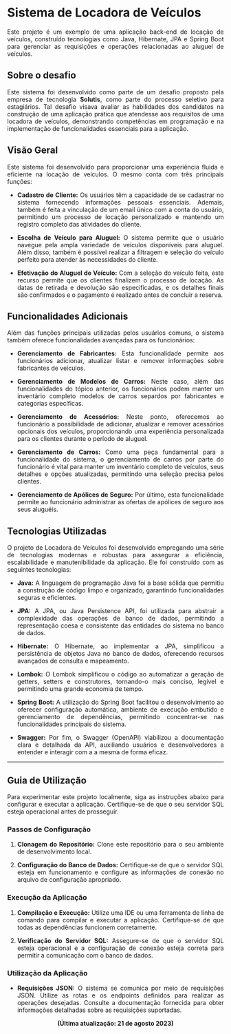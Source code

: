 # Sistema de Locadora de Veículos
<p align="justify">Este projeto é um exemplo de uma aplicação back-end de locação de veículos, construído tecnologias como Java, Hibernate, JPA e Spring Boot para gerenciar as requisições e operações relacionadas ao aluguel de veículos.</p>

## Sobre o desafio
<p align="justify">Este sistema foi desenvolvido como parte de um desafio proposto pela empresa de tecnologia <b>Solutis</b>, como parte do processo seletivo para estagiários. Tal desafio visava avaliar as habilidades dos candidatos na construção de uma aplicação prática que atendesse aos requisitos de uma locadora de veículos, demonstrando competências em programação e na implementação de funcionalidades essenciais para a aplicação.</p>

## Visão Geral
<p align="justify">Este sistema foi desenvolvido para proporcionar uma experiência fluida e eficiente na locação de veículos. O mesmo conta com três principais funções:</p>

  - <p align="justify"><b>Cadastro de Cliente:</b> Os usuários têm a capacidade de se cadastrar no sistema fornecendo informações pessoais essenciais. Ademais, também é feita a vinculação de um email único com a conta do usuário, permitindo um processo de locação personalizado e mantendo um registro completo das atividades do cliente.</p>

  - <p align="justify"><b>Escolha de Veículo para Aluguel:</b> O sistema permite que o usuário navegue pela ampla variedade de veículos disponíveis para aluguel. Além disso, também é possível realizar a filtragem e seleção do veículo perfeito para atender às necessidades do cliente.</p>

  - <p align="justify"><b>Efetivação do Aluguel de Veículo:</b> Com a seleção do veículo feita, este recurso permite que os clientes finalizem o processo de locação. As datas de retirada e devolução são especificadas, e os detalhes finais são confirmados e o pagamento é realizado antes de concluir a reserva.</p>

## Funcionalidades Adicionais
<p align="justify">Além das funções principais utilizadas pelos usuários comuns, o sistema também oferece funcionalidades avançadas para os funcionários:</p>

  - <p align="justify"><b>Gerenciamento de Fabricantes:</b> Esta funcionalidade permite aos funcionários adicionar, atualizar listar e remover informações sobre fabricantes de veículos.</p>

  - <p align="justify"><b>Gerenciamento de Modelos de Carros:</b> Neste caso, além das funcionalidades do tópico anterior, os funcionários podem manter um inventário completo modelos de carros separdos por fabricantes e categorias específicas.</p>

  - <p align="justify"><b>Gerenciamento de Acessórios:</b> Neste ponto, oferecemos ao funcionário a possibilidade de adicionar, atualizar e remover acessórios opcionais dos veículos, proporcionando uma experiência personalizada para os clientes durante o período de aluguel.</p>

  - <p align="justify"><b>Gerenciamento de Carros:</b> Como uma peça fundamental para a funcionalidade do sistema, o gerenciamento de carros por parte do funcionário é vital para manter um inventário completo de veículos, seus detalhes e opções atualizadas, permitindo uma seleção precisa pelos clientes.</p>

  - <p align="justify"><b>Gerenciamento de Apólices de Seguro:</b> Por último, esta funcionalidade permite ao funcionário administrar as ofertas de apólices de seguro aos seus aluguéis.</p>

## Tecnologias Utilizadas
<p align="justify">O projeto de Locadora de Veículos foi desenvolvido empregando uma série de tecnologias modernas e robustas para assegurar a eficiência, escalabilidade e manutenibilidade da aplicação. Ele foi construído com as seguintes tecnologias:</p>

  - <p align="justify"><b>Java:</b> A linguagem de programação Java foi a base sólida que permitiu a construção de código limpo e organizado, garantindo funcionalidades seguras e eficientes.</p>

  - <p align="justify"><b>JPA:</b> A JPA, ou Java Persistence API, foi utilizada para abstrair a complexidade das operações de banco de dados, permitindo a representação coesa e consistente das entidades do sistema no banco de dados.</p>

  - <p align="justify"><b>Hibernate:</b> O Hibernate, ao implementar a JPA, simplificou a persistência de objetos Java no banco de dados, oferecendo recursos avançados de consulta e mapeamento.</p>

  - <p align="justify"><b>Lombok:</b> O Lombok simplificou o código ao automatizar a geração de getters, setters e construtores, tornando-o mais conciso, legível e permitindo uma grande economia de tempo.</p>

  - <p align="justify"><b>Spring Boot:</b> A utilização do Spring Boot facilitou o desenvolvimento ao oferecer configuração automática, ambiente de execução embutido e gerenciamento de dependências, permitindo concentrar-se nas funcionalidades principais do sistema.</p>

  - <p align="justify"><b>Swagger:</b> Por fim, o Swagger (OpenAPI) viabilizou a documentação clara e detalhada da API, auxiliando usuários e desenvolvedores a entender e interagir com a a mesma de forma eficaz.</p>

<hr>

## Guia de Utilização

<p align="justify">Para experimentar este projeto localmente, siga as instruções abaixo para configurar e executar a aplicação. Certifique-se de que o seu servidor SQL esteja operacional antes de prosseguir.</p>

### Passos de Configuração

1. <p align="justify"><strong>Clonagem do Repositório:</strong> Clone este repositório para o seu ambiente de desenvolvimento local.</p>

2. <p align="justify"><strong>Configuração do Banco de Dados:</strong> Certifique-se de que o servidor SQL esteja em funcionamento e configure as informações de conexão no arquivo de configuração apropriado.</p>


### Execução da Aplicação

1. <p align="justify"><strong>Compilação e Execução:</strong> Utilize uma IDE ou uma ferramenta de linha de comando para compilar e executar a aplicação. Certifique-se de que todas as dependências funcionem corretamente.</p>

2. <p align="justify"><strong>Verificação do Servidor SQL:</strong> Assegure-se de que o servidor SQL esteja operacional e a configuração de conexão esteja correta para permitir a comunicação com o banco de dados.</p>


### Utilização da Aplicação

  - <p align="justify"><strong>Requisições JSON:</strong> O sistema se comunica por meio de requisições JSON. Utilize as rotas e os endpoints definidos para realizar as operações desejadas. Consulte a documentação fornecida para obter informações detalhadas sobre as requisições suportadas.</p>

<p align="center"><b>(Última atualização: 21 de agosto 2023)</b></p>
